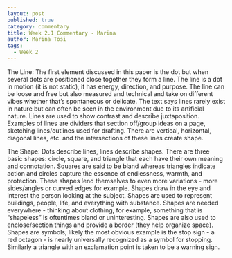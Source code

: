 ```yaml
---
layout: post
published: true
category: commentary
title: Week 2.1 Commentary - Marina
author: Marina Tosi
tags:
  - Week 2
---
```

The Line: The first element discussed in this paper is the dot but when several dots are positioned close together they form a line. The line is a dot in motion (it is not static), it has energy, direction, and purpose. The line can be loose and free but also measured and technical and take on different vibes whether that’s spontaneous or delicate. The text says lines rarely exist in nature but can often be seen in the environment due to its artificial nature. Lines are used to show contrast and describe juxtaposition. Examples of lines are dividers that section off/group ideas on a page, sketching lines/outlines used for drafting. There are vertical, horizontal, diagonal lines, etc. and the intersections of these lines create shape. 

The Shape: Dots describe lines, lines describe shapes. There are three basic shapes: circle, square, and triangle that each have their own meaning and connotation. Squares are said to be bland whereas triangles indicate action and circles capture the essence of endlessness, warmth, and protection. These shapes lend themselves to even more variations - more sides/angles or curved edges for example. Shapes draw in the eye and interest the person looking at the subject. Shapes are used to represent buildings, people, life, and everything with substance. Shapes are needed everywhere - thinking about clothing, for example, something that is “shapeless” is oftentimes bland or uninteresting. Shapes are also used to enclose/section things and provide a border (they help organize space). Shapes are symbols; likely the most obvious example is the stop sign - a red octagon - is nearly universally recognized as a symbol for stopping. Similarly a triangle with an exclamation point is taken to be a warning sign.

